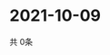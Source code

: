 # 2021-10-09
  共 0条

  <!-- BEGIN -->
  <!-- 最后更新时间Sat Oct 09 2021 16:04:41 GMT+0000 (Coordinated Universal Time) -->
  
  <!-- END -->
  
  